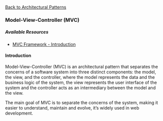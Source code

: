 [Back to Architectural Patterns](../08-architectural-patterns.md)

### Model-View-Controller (MVC)

##### Available Resources

- [MVC Framework - Introduction](https://www.tutorialspoint.com/mvc_framework/mvc_framework_introduction.htm)

#### Introduction

Model-View-Controller (MVC) is an architectural pattern that separates the concerns of a software system into three distinct components: the model, the view, and the controller, where the model represents the data and the business logic of the system, the view represents the user interface of the system and the controller acts as an intermediary between the model and the view.

The main goal of MVC is to separate the concerns of the system, making it easier to understand, maintain and evolve, it’s widely used in web development.


